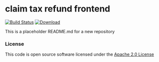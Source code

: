 # claim tax refund frontend

[![Build Status](https://travis-ci.org/hmrc/claim-tax-refund-frontend.svg)](https://travis-ci.org/hmrc/claim-tax-refund-frontend) [ ![Download](https://api.bintray.com/packages/hmrc/releases/claim-tax-refund-frontend/images/download.svg) ](https://bintray.com/hmrc/releases/claim-tax-refund-frontend/_latestVersion)

This is a placeholder README.md for a new repository

### License

This code is open source software licensed under the [Apache 2.0 License]("http://www.apache.org/licenses/LICENSE-2.0.html")

